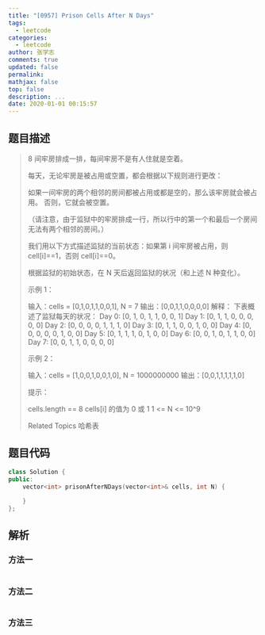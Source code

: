 ```yaml
---
title: "[0957] Prison Cells After N Days"
tags:
  - leetcode
categories:
  - leetcode
author: 张学志
comments: true
updated: false
permalink:
mathjax: false
top: false
description: ...
date: 2020-01-01 00:15:57
---
```


## 题目描述

> 8 间牢房排成一排，每间牢房不是有人住就是空着。 
> 
> 每天，无论牢房是被占用或空置，都会根据以下规则进行更改： 
> 
> 
> 如果一间牢房的两个相邻的房间都被占用或都是空的，那么该牢房就会被占用。 
> 否则，它就会被空置。 
> 
> 
> （请注意，由于监狱中的牢房排成一行，所以行中的第一个和最后一个房间无法有两个相邻的房间。） 
> 
> 我们用以下方式描述监狱的当前状态：如果第 i 间牢房被占用，则 cell[i]==1，否则 cell[i]==0。 
> 
> 根据监狱的初始状态，在 N 天后返回监狱的状况（和上述 N 种变化）。 
> 
> 
> 
> 
> 
> 
> 示例 1： 
> 
> 输入：cells = [0,1,0,1,1,0,0,1], N = 7
> 输出：[0,0,1,1,0,0,0,0]
> 解释：
> 下表概述了监狱每天的状况：
> Day 0: [0, 1, 0, 1, 1, 0, 0, 1]
> Day 1: [0, 1, 1, 0, 0, 0, 0, 0]
> Day 2: [0, 0, 0, 0, 1, 1, 1, 0]
> Day 3: [0, 1, 1, 0, 0, 1, 0, 0]
> Day 4: [0, 0, 0, 0, 0, 1, 0, 0]
> Day 5: [0, 1, 1, 1, 0, 1, 0, 0]
> Day 6: [0, 0, 1, 0, 1, 1, 0, 0]
> Day 7: [0, 0, 1, 1, 0, 0, 0, 0]
> 
> 
> 
> 示例 2： 
> 
> 输入：cells = [1,0,0,1,0,0,1,0], N = 1000000000
> 输出：[0,0,1,1,1,1,1,0]
> 
> 
> 
> 
> 提示： 
> 
> 
> cells.length == 8 
> cells[i] 的值为 0 或 1 
> 1 <= N <= 10^9 
> 
> Related Topics 哈希表

## 题目代码

```cpp
class Solution {
public:
    vector<int> prisonAfterNDays(vector<int>& cells, int N) {
        
    }
};
```

## 解析

### 方法一

```cpp

```

### 方法二

```cpp

```

### 方法三

```cpp

```

